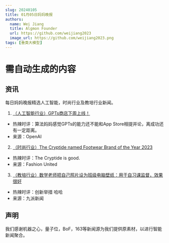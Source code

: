 ```yaml
---
slug: 20240105
title: 01月05日妈妈晚报
authors:
  name: Wei Jiang
  title: Algmon Founder
  url: https://github.com/weijiang2023
  image_url: https://github.com/weijiang2023.png
tags: [垂类大模型]
---
```


# 需自动生成的内容
## 资讯
每日妈妈晚报精选人工智能，时尚行业及教培行业新闻。

1. [（人工智能行业）GPTs商店下周上线！](https://mp.weixin.qq.com/s/hW9QcivGUaPkuEnCq0ssMg)
* 热辣时评：算法妈妈感觉GPTs的能力还不能和App Store相提并论，离成功还有一定距离。
* 来源：OpenAI

2. [（时尚行业）The Cryptide named Footwear Brand of the Year 2023](https://fashionunited.com/news/fashion/the-cryptide-named-footwear-brand-of-the-year-2023/2024010257630)
* 热辣时评：The Cryptide is good.
* 来源：Fashion United

3. [（教培行业）数学老师把自己照片设为班级电脑壁纸：用于自习课监督，效果很好](https://new.qq.com/rain/a/20240105A0891200)
* 热辣时评：创新举措 哈哈
* 来源：九派新闻

## 声明

我们感谢机器之心，量子位，BoF，163等新闻源为我们提供原素材，以进行智能新闻聚合。